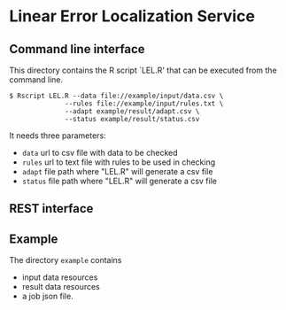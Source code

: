 # Linear Error Localization Service

## Command line interface
This directory contains the R script `LEL.R' that can be executed from the command line.

```
$ Rscript LEL.R --data file://example/input/data.csv \
              --rules file://example/input/rules.txt \
              --adapt example/result/adapt.csv \
              --status example/result/status.csv
```

It needs three parameters:
- `data` url to csv file with data to be checked
- `rules` url to text file with rules to be used in checking
- `adapt` file path where "LEL.R" will generate a csv file
- `status` file path where "LEL.R" will generate a csv file

## REST interface

## Example

The directory `example` contains
- input data resources
- result data resources
- a job json file.


